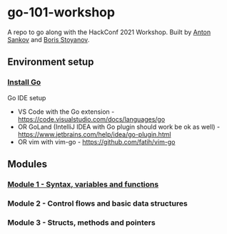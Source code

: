 # go-101-workshop

A repo to go along with the HackConf 2021 Workshop.
Built by [Anton Sankov](https://github.com/asankov) and [Boris Stoyanov](https://github.com/borisbsv).

## Environment setup

### [Install Go](https://golang.org/doc/install)

Go IDE setup

- VS Code with the Go extension - <https://code.visualstudio.com/docs/languages/go>
- OR GoLand (IntelliJ IDEA with Go plugin should work be ok as well) - <https://www.jetbrains.com/help/idea/go-plugin.html>
- OR vim with vim-go - <https://github.com/fatih/vim-go>

## Modules

### [Module 1 - Syntax, variables and functions](module1/README.md)

### Module 2 - Control flows and basic data structures

### Module 3 - Structs, methods and pointers
